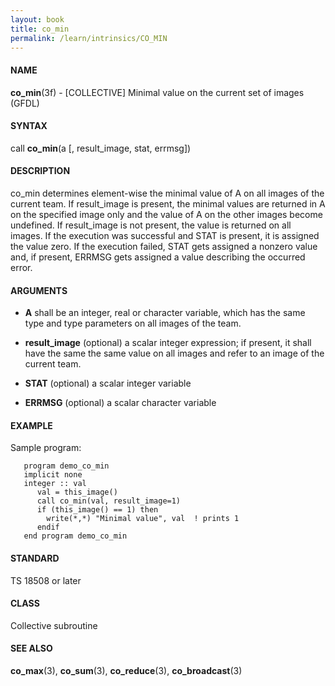 ```yaml
---
layout: book
title: co_min
permalink: /learn/intrinsics/CO_MIN
---
```

#### NAME

__co\_min__(3f) - \[COLLECTIVE\] Minimal value on the current set of images
(GFDL)

#### SYNTAX

call __co\_min__(a \[, result\_image, stat, errmsg\])

#### DESCRIPTION

co\_min determines element-wise the minimal value of A on all images of
the current team. If result\_image is present, the minimal values are
returned in A on the specified image only and the value of A on the
other images become undefined. If result\_image is not present, the
value is returned on all images. If the execution was successful and
STAT is present, it is assigned the value zero. If the execution failed,
STAT gets assigned a nonzero value and, if present, ERRMSG gets assigned
a value describing the occurred error.

#### ARGUMENTS

  - __A__
    shall be an integer, real or character variable, which has the same
    type and type parameters on all images of the team.

  - __result\_image__
    (optional) a scalar integer expression; if present, it shall have
    the same the same value on all images and refer to an image of the
    current team.

  - __STAT__
    (optional) a scalar integer variable

  - __ERRMSG__
    (optional) a scalar character variable

#### EXAMPLE

Sample program:

```
   program demo_co_min
   implicit none
   integer :: val
      val = this_image()
      call co_min(val, result_image=1)
      if (this_image() == 1) then
        write(*,*) "Minimal value", val  ! prints 1
      endif
   end program demo_co_min
```

#### STANDARD

TS 18508 or later

#### CLASS

Collective subroutine

#### SEE ALSO

__co\_max__(3), __co\_sum__(3), __co\_reduce__(3), __co\_broadcast__(3)
